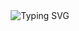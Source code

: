 <!-- Profile Banner -->
<div align="center">
  <img src="https://readme-typing-svg.demolab.com?font=Fira+Code&size=26&pause=1000&color=00C4FF&center=true&vCenter=true&width=600&lines=Hello!🖐+I'm+Sarvar!;Im+IT+student+%26+programmer;And+it+is+my+project" alt="Typing SVG" />
</div>
